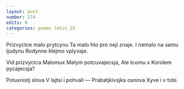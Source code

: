 ```yaml
---
layout: post
number: 274
edits: 9
categories: poems latin_25
---
```


Prizvyctce malo prytcynu
Ta malo hto pro neji znaje.
I nemalo na samu ljudynu
Rodynne klejmo vplyvaje.

Vid prizvyctca Malomux
Malym potcuvajecsja,
Ale tcomu x
Korolem pycajecsja?

Potuxnistj slova
V lajtsi i pohvali —
Prabatjkivsjka osnova 
Xyve i v tobi.
